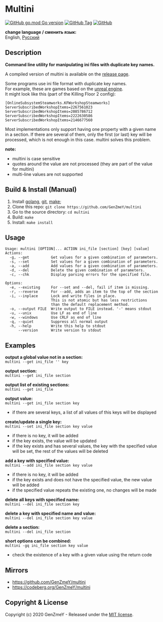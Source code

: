 # Multini

[![GitHub go.mod Go version](https://img.shields.io/github/go-mod/go-version/GenZmeY/multini)](https://golang.org)
[![GitHub Tag](https://img.shields.io/github/v/tag/GenZmeY/multini)](CHANGELOG.md)
[![GitHub](https://img.shields.io/github/license/genzmey/multini)](LICENSE)

**change language / сменить язык:**  
English, [Русский](README-ru.md)

## Description
**Command line utility for manipulating ini files with duplicate key names.**  

A compiled version of multini is available on the [release page](https://github.com/GenZmeY/multini/releases).

Some programs use ini file format with duplicate key names.  
For example, these are games based on the [unreal engine](https://en.wikipedia.org/wiki/Unreal_Engine).  
It might look like this (part of the Killing Floor 2 config):  
```
[OnlineSubsystemSteamworks.KFWorkshopSteamworks]
ServerSubscribedWorkshopItems=2267561023
ServerSubscribedWorkshopItems=2085786712
ServerSubscribedWorkshopItems=2222630586
ServerSubscribedWorkshopItems=2146677560
```
Most implementations only support having one property with a given name in a section. If there are several of them, only the first (or last) key will be processed, which is not enough in this case. multini solves this problem.

**note:**  
- multini is case sensitive
- quotes around the value are not processed (they are part of the value for multini)  
- multi-line values are not supported  

## Build & Install (Manual)
1. Install [golang](https://golang.org), [git](https://git-scm.com/), [make](https://www.gnu.org/software/make/);
2. Clone this repo: `git clone https://github.com/GenZmeY/multini`
3. Go to the source directory: `cd multini`
4. Build: `make`
5. Install: `make install`

## Usage
```
Usage: multini [OPTION]... ACTION ini_file [section] [key] [value]
Actions:
  -g, --get          Get values for a given combination of parameters.
  -s, --set          Set values for a given combination of parameters.
  -a, --add          Add values for a given combination of parameters.
  -d, --del          Delete the given combination of parameters.
  -c, --chk          Display parsing errors for the specified file.

Options:
  -e, --existing     For --set and --del, fail if item is missing.
  -r, --reverse      For --add, adds an item to the top of the section
  -i, --inplace      Lock and write files in place.
                     This is not atomic but has less restrictions
                     than the default replacement method.
  -o, --output FILE  Write output to FILE instead. '-' means stdout
  -u, --unix         Use LF as end of line
  -w, --windows      Use CRLF as end of line
  -q, --quiet        Suppress all normal output
  -h, --help         Write this help to stdout
      --version      Write version to stdout
```

## Examples
**output a global value not in a section:**  
`multini --get ini_file '' key`

**output section:**  
`multini --get ini_file section`

**output list of existing sections:**  
`multini --get ini_file`

**output value:**  
`multini --get ini_file section key`  
- if there are several keys, a list of all values of this keys will be displayed

**create/update a single key:**  
`multini --set ini_file section key value`  
- if there is no key, it will be added  
- if the key exists, the value will be updated  
- if the key exists and has several values, the key with the specified value will be set, the rest of the values will be deleted

**add a key with specified value:**  
`multini --add ini_file section key value`  
- if there is no key, it will be added  
- if the key exists and does not have the specified value, the new value will be added  
- if the specified value repeats the existing one, no changes will be made

**delete all keys with specified name:**  
`multini --del ini_file section key`

**delete a key with specified name and value:**  
`multini --del ini_file section key value`

**delete a section:**  
`multini --del ini_file section`

**short options can be combined:**  
`multini -gq ini_file section key value`  
- check the existence of a key with a given value using the return code

## Mirrors
- https://github.com/GenZmeY/multini  
- https://codeberg.org/GenZmeY/multini  

## Copyright & License
Copyright (c) 2020 GenZmeY - Released under the [MIT license](LICENSE).
